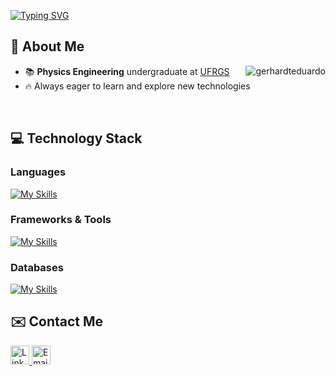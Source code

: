 <a href="https://git.io/typing-svg"><img src="https://readme-typing-svg.demolab.com?font=Roboto+Mono&weight=700&size=30&duration=2650&pause=850&color=326BFF&background=FFFFFF00&width=800&lines=Hello%2C+my+name+is+Eduardo+Gerhardt+;I'm+22+years+old;I'm+from+Brazil;I'm+a+Full-stack+Developer;Welcome+to+my+profile!" alt="Typing SVG" /></a>

## 🚀 About Me
<div>
  <a href="https://github.com/gerhardteduardo">
    <img align="right"
      src="https://github-readme-stats.vercel.app/api/top-langs?username=gerhardteduardo&show_icons=true&theme=dark&locale=en&layout=compact"
      alt="gerhardteduardo" />
  </a>
</div>

- 📚 **Physics Engineering** undergraduate at <a href="https://www.linkedin.com/school/ufrgs/" target="_blank">UFRGS</a>
- 🔥 Always eager to learn and explore new technologies

<br/>

## 💻 Technology Stack
### Languages
<div align="left">

  [![My Skills](https://skillicons.dev/icons?i=c,cpp,python,ts,js,html,css,&theme=dark)](https://skillicons.dev)
</div>

### Frameworks & Tools
<div align="left">

  [![My Skills](https://skillicons.dev/icons?i=react,tailwind,vite,nodejs,django,aws,linux,unity,git,vscode,&theme=dark)](https://skillicons.dev)
</div>

### Databases
<div align="left">

  [![My Skills](https://skillicons.dev/icons?i=mysql,postgresql,mongodb,prisma,&theme=dark)](https://skillicons.dev)
</div>

## ✉️ Contact Me
<div>
  <a href="https://www.linkedin.com/in/eduardo-gerhardt/">
    <img src="https://img.shields.io/badge/linkedin-%230077B5.svg?&style=for-the-badge&logo=linkedin&logoColor=white"
      height="30" alt="Linkedin" />
  </a>
  <a href="mailto:comercial.eduardogerhardt@gmail.com">
    <img
      src="https://img.shields.io/badge/Email-D14836?style=for-the-badge&logo=gmail&logoColor=white"
      height="30" alt="Email" />
  </a>
</div>
